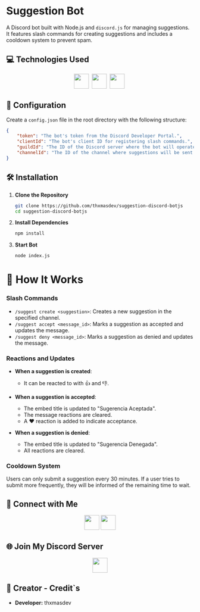 # Suggestion Bot

A Discord bot built with Node.js and `discord.js` for managing suggestions. It features slash commands for creating suggestions and includes a cooldown system to prevent spam.

## 💻 Technologies Used

<p align="center">
    <img src="https://img.shields.io/badge/-JavaScript-F7DF1C?style=for-the-badge&logo=javascript&logoColor=black" height="40"/>&nbsp;
    <img src="https://img.shields.io/badge/-Node.js-339933?style=for-the-badge&logo=node.js&logoColor=white" height="40"/>&nbsp;
    <img src="https://img.shields.io/badge/-discord.js-7289DA?style=for-the-badge&logo=discord&logoColor=white" height="40"/>&nbsp;
</p>

## 🔧 Configuration

Create a `config.json` file in the root directory with the following structure:

```json
{
    "token": "The bot's token from the Discord Developer Portal.",
    "clientId": "The bot's client ID for registering slash commands.",
    "guildId": "The ID of the Discord server where the bot will operate.",
    "channelId": "The ID of the channel where suggestions will be sent."
}
```

## 🛠️ Installation

1. **Clone the Repository**
    ```bash
    git clone https://github.com/thxmasdev/suggestion-discord-botjs
    cd suggestion-discord-botjs
    ```

2. **Install Dependencies**
    ```bash
    npm install
    ```

2. **Start Bot**
    ```bash
    node index.js
    ```

# 📜 How It Works
### Slash Commands
- `/suggest create <suggestion>`: Creates a new suggestion in the specified channel.
- `/suggest accept <message_id>`: Marks a suggestion as accepted and updates the message.
- `/suggest deny <message_id>`: Marks a suggestion as denied and updates the message.

### Reactions and Updates
- **When a suggestion is created**: 
  - It can be reacted to with 👍 and 👎.

- **When a suggestion is accepted**:
  - The embed title is updated to "Sugerencia Aceptada".
  - The message reactions are cleared.
  - A ❤️ reaction is added to indicate acceptance.

- **When a suggestion is denied**:
  - The embed title is updated to "Sugerencia Denegada".
  - All reactions are cleared.

### Cooldown System
Users can only submit a suggestion every 30 minutes. If a user tries to submit more frequently, they will be informed of the remaining time to wait.

## 🔗 Connect with Me

<p align="center">
    <a href="https://discord.com/users/thxmasdev"><img src="https://img.shields.io/badge/-thxmasdev-5865F2?style=for-the-badge&logo=Discord&logoColor=white" height="40"/></a>
    <a href="https://twitter.com/thxmasdev"><img src="https://img.shields.io/badge/-thxmasdev-1DA1F2?style=for-the-badge&logo=Twitter&logoColor=white" height="40"/></a>
</p>

## 🌐 Join My Discord Server

<p align="center">
    <a href="https://discord.gg/yDqmpM3XtM"><img src="https://img.shields.io/badge/-Join%20My%20Discord%20Server-7289DA?style=for-the-badge&logo=discord&logoColor=white" height="40"/></a>
</p>

## 👤 Creator - Credit`s

- **Developer:** thxmasdev
